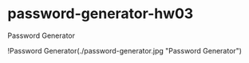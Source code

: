 # password-generator-hw03
Password Generator


!Password Generator(./password-generator.jpg "Password Generator")

